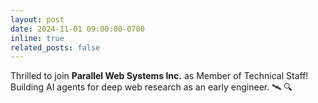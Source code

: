 ```yaml
---
layout: post
date: 2024-11-01 09:00:00-0700
inline: true
related_posts: false
---
```


Thrilled to join **Parallel Web Systems Inc.** as Member of Technical Staff! Building AI agents for deep web research as an early engineer. :artificial_satellite: :mag: 